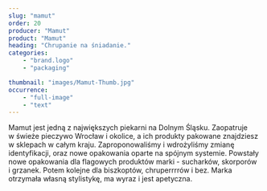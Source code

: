 ```yaml
---
slug: "mamut"
order: 20
producer: "Mamut"
product: "Mamut"
heading: "Chrupanie na śniadanie."
categories:
    - "brand.logo"
    - "packaging"

thumbnail: "images/Mamut-Thumb.jpg"
occurrence:
    - "full-image"
    - "text"
---
```

Mamut jest jedną z największych piekarni na Dolnym Śląsku. Zaopatruje w świeże pieczywo Wrocław i okolice, a ich produkty pakowane znajdziesz w sklepach w całym kraju. Zaproponowaliśmy i wdrożyliśmy zmianę identyfikacji, oraz nowe opakowania oparte na spójnym systemie. Powstały nowe opakowania dla flagowych produktów marki - sucharków, skorporów i grzanek. Potem kolejne dla biszkoptów, chruperrrrów i bez. Marka otrzymała własną stylistykę, ma wyraz i jest apetyczna.